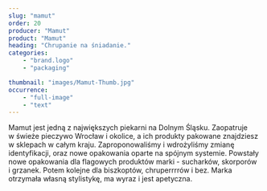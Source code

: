 ```yaml
---
slug: "mamut"
order: 20
producer: "Mamut"
product: "Mamut"
heading: "Chrupanie na śniadanie."
categories:
    - "brand.logo"
    - "packaging"

thumbnail: "images/Mamut-Thumb.jpg"
occurrence:
    - "full-image"
    - "text"
---
```

Mamut jest jedną z największych piekarni na Dolnym Śląsku. Zaopatruje w świeże pieczywo Wrocław i okolice, a ich produkty pakowane znajdziesz w sklepach w całym kraju. Zaproponowaliśmy i wdrożyliśmy zmianę identyfikacji, oraz nowe opakowania oparte na spójnym systemie. Powstały nowe opakowania dla flagowych produktów marki - sucharków, skorporów i grzanek. Potem kolejne dla biszkoptów, chruperrrrów i bez. Marka otrzymała własną stylistykę, ma wyraz i jest apetyczna.